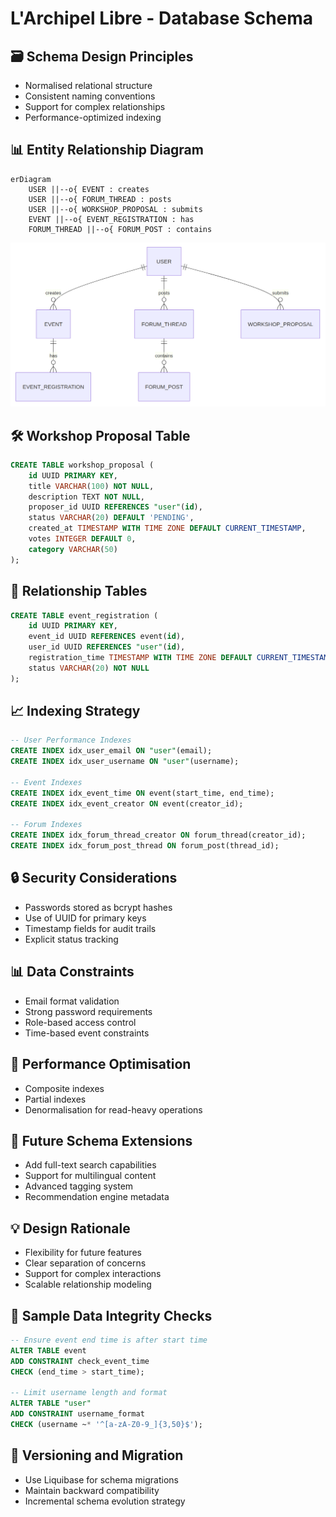 # L'Archipel Libre - Database Schema

## 🗃️ Schema Design Principles
- Normalised relational structure
- Consistent naming conventions
- Support for complex relationships
- Performance-optimized indexing

## 📊 Entity Relationship Diagram
```mermaid
erDiagram
    USER ||--o{ EVENT : creates
    USER ||--o{ FORUM_THREAD : posts
    USER ||--o{ WORKSHOP_PROPOSAL : submits
    EVENT ||--o{ EVENT_REGISTRATION : has
    FORUM_THREAD ||--o{ FORUM_POST : contains
```
![er diagram](erdiagram.png)


## 🛠️ Workshop Proposal Table
``` sql
CREATE TABLE workshop_proposal (
    id UUID PRIMARY KEY,
    title VARCHAR(100) NOT NULL,
    description TEXT NOT NULL,
    proposer_id UUID REFERENCES "user"(id),
    status VARCHAR(20) DEFAULT 'PENDING',
    created_at TIMESTAMP WITH TIME ZONE DEFAULT CURRENT_TIMESTAMP,
    votes INTEGER DEFAULT 0,
    category VARCHAR(50)
);
```

## 🔗 Relationship Tables
``` sql
CREATE TABLE event_registration (
    id UUID PRIMARY KEY,
    event_id UUID REFERENCES event(id),
    user_id UUID REFERENCES "user"(id),
    registration_time TIMESTAMP WITH TIME ZONE DEFAULT CURRENT_TIMESTAMP,
    status VARCHAR(20) NOT NULL
);
```

## 📈 Indexing Strategy
``` sql
-- User Performance Indexes
CREATE INDEX idx_user_email ON "user"(email);
CREATE INDEX idx_user_username ON "user"(username);

-- Event Indexes
CREATE INDEX idx_event_time ON event(start_time, end_time);
CREATE INDEX idx_event_creator ON event(creator_id);

-- Forum Indexes
CREATE INDEX idx_forum_thread_creator ON forum_thread(creator_id);
CREATE INDEX idx_forum_post_thread ON forum_post(thread_id);
```

## 🔒 Security Considerations
- Passwords stored as bcrypt hashes
- Use of UUID for primary keys
- Timestamp fields for audit trails
- Explicit status tracking

## 📊 Data Constraints
- Email format validation
- Strong password requirements
- Role-based access control
- Time-based event constraints

## 🚀 Performance Optimisation
- Composite indexes
- Partial indexes
- Denormalisation for read-heavy operations

## 🔮 Future Schema Extensions
- Add full-text search capabilities
- Support for multilingual content
- Advanced tagging system
- Recommendation engine metadata

## 💡 Design Rationale
- Flexibility for future features
- Clear separation of concerns
- Support for complex interactions
- Scalable relationship modeling

## 🧪 Sample Data Integrity Checks
``` sql
-- Ensure event end time is after start time
ALTER TABLE event 
ADD CONSTRAINT check_event_time 
CHECK (end_time > start_time);

-- Limit username length and format
ALTER TABLE "user"
ADD CONSTRAINT username_format 
CHECK (username ~* '^[a-zA-Z0-9_]{3,50}$');
```

## 📝 Versioning and Migration
- Use Liquibase for schema migrations
- Maintain backward compatibility
- Incremental schema evolution strategy
